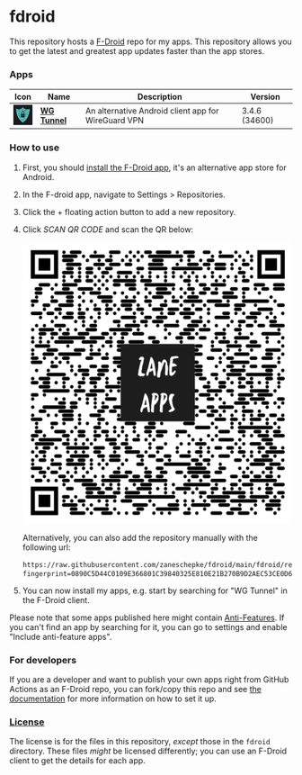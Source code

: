 # fdroid
This repository hosts a [F-Droid](https://f-droid.org/) repo for my apps. This repository allows you to get the latest and greatest app updates faster than the app stores. 

### Apps

<!-- This table is auto-generated. Do not edit -->
| Icon | Name | Description | Version |
| --- | --- | --- | --- |
| <a href="https://github.com/zaneschepke/wgtunnel"><img src="fdroid/repo/com.zaneschepke.wireguardautotunnel/en-US/icon.png" alt="WG Tunnel icon" width="36px" height="36px"></a> | [**WG Tunnel**](https://github.com/zaneschepke/wgtunnel) | An alternative Android client app for WireGuard VPN | 3.4.6 (34600) |
<!-- end apps table -->

### How to use
1. First, you should [install the F-Droid app](https://f-droid.org/), it's an alternative app store for Android.
2. In the F-droid app, navigate to Settings > Repositories.
3. Click the + floating action button to add a new repository. 
4. Click *SCAN QR CODE* and scan the QR below:

    <p align="center">
      <img src=".github/qrcode.png?raw=true" alt="F-Droid repo QR code" style="width:500px;height:500px;"/>
    </p>

    Alternatively, you can also add the repository manually with the following url:

      ```
    https://raw.githubusercontent.com/zaneschepke/fdroid/main/fdroid/repo?fingerprint=0890C5D44C0109E366801C39840325E810E21B270B9D2AEC53CE0D6C5FC849DB
    ```

4. You can now install my apps, e.g. start by searching for "WG Tunnel" in the F-Droid client.

Please note that some apps published here might contain [Anti-Features](https://f-droid.org/en/docs/Anti-Features/). If you can't find an app by searching for it, you can go to settings and enable "Include anti-feature apps".

### For developers
If you are a developer and want to publish your own apps right from GitHub Actions as an F-Droid repo, you can fork/copy this repo and see  [the documentation](setup.md) for more information on how to set it up.

### [License](LICENSE)
The license is for the files in this repository, *except* those in the `fdroid` directory. These files *might* be licensed differently; you can use an F-Droid client to get the details for each app.
